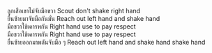 ลูกเสือเขาไม่จับมือขวา Scout don't shake right hand  
ยื่นซ้ายมาจับมือกันมั่น Reach out left hand and shake hand  
มือขวาใช้เคารพกัน Right hand use to pay respect  
มือขวาใช้เคารพกัน Right hand use to pay respect  
ยื่นซ้ายออกมาพลันจับมือ ๆ Reach out left hand and shake hand shake hand

